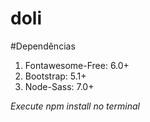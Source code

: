# doli

#Dependências
1. Fontawesome-Free: 6.0+
2. Bootstrap: 5.1+
3. Node-Sass: 7.0+

*Execute npm install no terminal*
